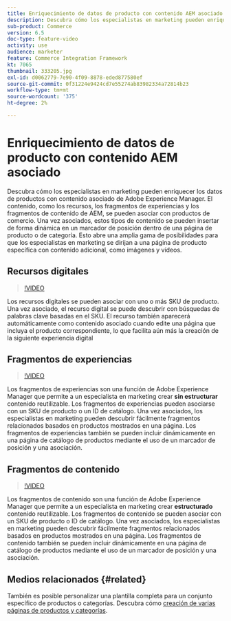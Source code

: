 ```yaml
---
title: Enriquecimiento de datos de producto con contenido AEM asociado
description: Descubra cómo los especialistas en marketing pueden enriquecer los datos de productos con contenido asociado de Adobe Experience Manager. El contenido, como los recursos y los fragmentos de experiencias en AEM, se puede asociar con productos de comercio. Una vez asociados, estos tipos de contenido se pueden insertar de forma dinámica en un marcador de posición dentro de una página de producto o de categoría. Esto abre una amplia gama de posibilidades para que los especialistas en marketing se dirijan a una página de producto específica con contenido adicional, como imágenes y vídeos.
sub-product: Commerce
version: 6.5
doc-type: feature-video
activity: use
audience: marketer
feature: Commerce Integration Framework
kt: 7065
thumbnail: 333205.jpg
exl-id: d0062779-7e90-4f09-8878-eded877580ef
source-git-commit: 0f31224e9424cd7e55274ab83982334a72814b23
workflow-type: tm+mt
source-wordcount: '375'
ht-degree: 2%

---
```


# Enriquecimiento de datos de producto con contenido AEM asociado

Descubra cómo los especialistas en marketing pueden enriquecer los datos de productos con contenido asociado de Adobe Experience Manager. El contenido, como los recursos, los fragmentos de experiencias y los fragmentos de contenido de AEM, se pueden asociar con productos de comercio. Una vez asociados, estos tipos de contenido se pueden insertar de forma dinámica en un marcador de posición dentro de una página de producto o de categoría. Esto abre una amplia gama de posibilidades para que los especialistas en marketing se dirijan a una página de producto específica con contenido adicional, como imágenes y vídeos.

## Recursos digitales

>[!VIDEO](https://video.tv.adobe.com/v/339121/?quality=12&learn=on)

Los recursos digitales se pueden asociar con uno o más SKU de producto. Una vez asociado, el recurso digital se puede descubrir con búsquedas de palabras clave basadas en el SKU. El recurso también aparecerá automáticamente como contenido asociado cuando edite una página que incluya el producto correspondiente, lo que facilita aún más la creación de la siguiente experiencia digital

## Fragmentos de experiencias

>[!VIDEO](https://video.tv.adobe.com/v/333205/?quality=12&learn=on)

Los fragmentos de experiencias son una función de Adobe Experience Manager que permite a un especialista en marketing crear **sin estructurar** contenido reutilizable. Los fragmentos de experiencias pueden asociarse con un SKU de producto o un ID de catálogo. Una vez asociados, los especialistas en marketing pueden descubrir fácilmente fragmentos relacionados basados en productos mostrados en una página. Los fragmentos de experiencias también se pueden incluir dinámicamente en una página de catálogo de productos mediante el uso de un marcador de posición y una asociación.

## Fragmentos de contenido

>[!VIDEO](https://video.tv.adobe.com/v/339182/?quality=12&learn=on)

Los fragmentos de contenido son una función de Adobe Experience Manager que permite a un especialista en marketing crear **estructurado** contenido reutilizable. Los fragmentos de contenido se pueden asociar con un SKU de producto o ID de catálogo. Una vez asociados, los especialistas en marketing pueden descubrir fácilmente fragmentos relacionados basados en productos mostrados en una página. Los fragmentos de contenido también se pueden incluir dinámicamente en una página de catálogo de productos mediante el uso de un marcador de posición y una asociación.

## Medios relacionados {#related}

También es posible personalizar una plantilla completa para un conjunto específico de productos o categorías. Descubra cómo [creación de varias páginas de productos y categorías](/help/commerce/cif/configuring/multi-template-usage.md).
